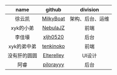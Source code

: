 | name | github | division |
|:----:|:----:|:----:|
| 徐云凯 | [MilkyBoat](https://github.com/MilkyBoat/) | 架构、后台、运维 |
|xyk的小弟| [NebulaJZ](https://github.com/NebulaJZ/) |前端|
|李佳壕|[xljh0520](https://github.com/xljh0520/)|后台|
|xyk的弟中弟| [tenkinoko](https://github.com/tenkinoko/)|前端|
|没有肝的圆圆|[Elterelley](https://github.com/Elterelley)|UI设计|
|阿睿|[pilorayyy](https://github.com/pilorayyy)|后台|
